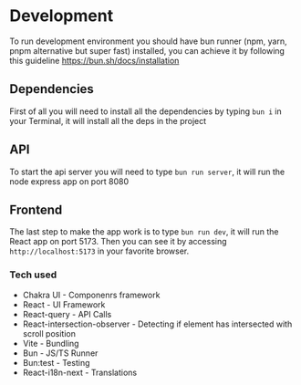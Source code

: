 # Development

To run development environment you should have bun runner (npm, yarn, pnpm alternative but super fast) installed, you can achieve it by following this guideline https://bun.sh/docs/installation

## Dependencies
First of all you will need to install all the dependencies by typing `bun i` in your Terminal, it will install all the deps in the project

## API
To start the api server you will need to type `bun run server`, it will run the node express app on port 8080

## Frontend
The last step to make the app work is to type `bun run dev`, it will run the React app on port 5173. Then you can see it by accessing `http://localhost:5173` in your favorite browser. 

### Tech used
* Chakra UI - Componenrs framework
* React - UI Framework
* React-query - API Calls
* React-intersection-observer - Detecting if element has intersected with scroll position
* Vite - Bundling
* Bun - JS/TS Runner
* Bun:test - Testing
* React-i18n-next - Translations